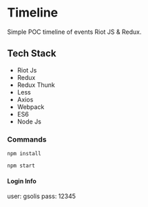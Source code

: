 # Timeline
Simple POC timeline of events Riot JS &amp; Redux.

## Tech Stack
* Riot Js
* Redux
* Redux Thunk
* Less
* Axios
* Webpack
* ES6
* Node Js

### Commands
`npm install`

`npm start`

#### Login Info
user: gsolis
pass: 12345
